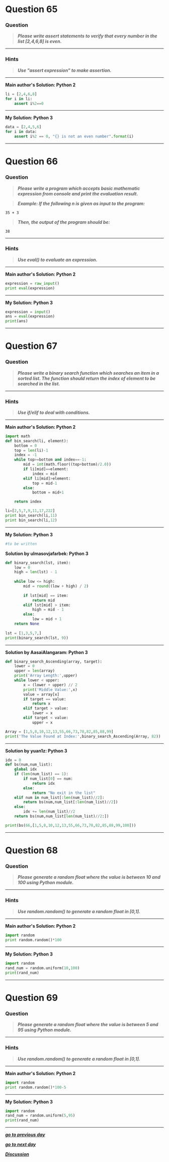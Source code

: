# Question 65

### **Question**

> **_Please write assert statements to verify that every number in the list [2,4,6,8] is even._**

---

### Hints

> **_Use "assert expression" to make assertion._**

---

**Main author's Solution: Python 2**

```python
li = [2,4,6,8]
for i in li:
    assert i%2==0
```

---

**My Solution: Python 3**

```python
data = [2,4,5,6]
for i in data:
    assert i%2 == 0, "{} is not an even number".format(i)
```

---

# Question 66

### **Question**

> **_Please write a program which accepts basic mathematic expression from console and print the evaluation result._**

> **_Example:
> If the following n is given as input to the program:_**

```
35 + 3
```

> **_Then, the output of the program should be:_**

```
38
```

---

### Hints

> **_Use eval() to evaluate an expression._**

---

**Main author's Solution: Python 2**

```python
expression = raw_input()
print eval(expression)
```

---

**My Solution: Python 3**

```python
expression = input()
ans = eval(expression)
print(ans)
```

---

# Question 67

### **Question**

> **_Please write a binary search function which searches an item in a sorted list. The function should return the index of element to be searched in the list._**

---

### Hints

> **_Use if/elif to deal with conditions._**

---

**Main author's Solution: Python 2**

```python
import math
def bin_search(li, element):
    bottom = 0
    top = len(li)-1
    index = -1
    while top>=bottom and index==-1:
        mid = int(math.floor((top+bottom)/2.0))
        if li[mid]==element:
            index = mid
        elif li[mid]>element:
            top = mid-1
        else:
            bottom = mid+1

    return index

li=[2,5,7,9,11,17,222]
print bin_search(li,11)
print bin_search(li,12)

```

---

**My Solution: Python 3**

```python
#to be written

```
**Solution by ulmasovjafarbek: Python 3**
```python
def binary_search(lst, item):
    low = 0
    high = len(lst) - 1
    
    while low <= high:
        mid = round((low + high) / 2)
        
        if lst[mid] == item:
            return mid
        elif lst[mid] > item:
            high = mid - 1
        else:
            low = mid + 1
    return None
    
lst = [1,3,5,7,]
print(binary_search(lst, 9))   
```
---

**Solution by AasaiAlangaram: Python 3**

```python
def binary_search_Ascending(array, target):
    lower = 0
    upper = len(array)
    print('Array Length:',upper)
    while lower < upper:
        x = (lower + upper) // 2
        print('Middle Value:',x)
        value = array[x]
        if target == value:
            return x
        elif target > value:
            lower = x
        elif target < value:
            upper = x

Array = [1,5,8,10,12,13,55,66,73,78,82,85,88,99]
print('The Value Found at Index:',binary_search_Ascending(Array, 82))

```

---

**Solution by yuan1z: Python 3**

```python
idx = 0
def bs(num,num_list):
    global idx
    if (len(num_list) == 1):
        if num_list[0] == num:
            return idx
        else:
            return "No exit in the list"
    elif num in num_list[:len(num_list)//2]:
        return bs(num,num_list[:len(num_list)//2])
    else:
        idx += len(num_list)//2
    return bs(num,num_list[len(num_list)//2:])

print(bs(66,[1,5,8,10,12,13,55,66,73,78,82,85,88,99,100]))

```

---

# Question 68

### **Question**

> **_Please generate a random float where the value is between 10 and 100 using Python module._**

---

### Hints

> **_Use random.random() to generate a random float in [0,1]._**

---

**Main author's Solution: Python 2**

```python
import random
print random.random()*100
```

---

**My Solution: Python 3**

```python
import random
rand_num = random.uniform(10,100)
print(rand_num)
```

---

# Question 69

### **Question**

> **_Please generate a random float where the value is between 5 and 95 using Python module._**

---

### Hints

> **_Use random.random() to generate a random float in [0,1]._**

---

**Main author's Solution: Python 2**

```python
import random
print random.random()*100-5
```

---

**My Solution: Python 3**

```python
import random
rand_num = random.uniform(5,95)
print(rand_num)
```

---

[**_go to previous day_**](https://github.com/darkprinx/100-plus-Python-programming-exercises-extended/blob/master/Status/Day_16.md "Day 16")

[**_go to next day_**](https://github.com/darkprinx/100-plus-Python-programming-exercises-extended/blob/master/Status/Day_18.md "Day 18")

[**_Discussion_**](https://github.com/darkprinx/100-plus-Python-programming-exercises-extended/issues/3)
